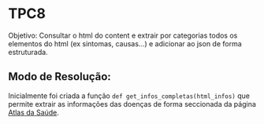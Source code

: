 # TPC8

Objetivo: Consultar o html do content e extrair por categorias todos os elementos do html (ex sintomas, causas...) e adicionar ao json de forma estruturada.


## Modo de Resolução:

Inicialmente foi criada a função ```def get_infos_completas(html_infos)``` que permite extrair as informações das doenças de forma seccionada da página [Atlas da Saúde](https://www.atlasdasaude.pt/doencasAaZ).

